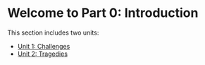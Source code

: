 # Welcome to Part 0: Introduction

This section includes two units:

- [Unit 1: Challenges](unit-0-1-challenges.md)
- [Unit 2: Tragedies](unit-0-2-tragedies.md)